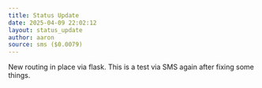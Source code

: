 ```yaml
---
title: Status Update
date: 2025-04-09 22:02:12 
layout: status_update
author: aaron
source: sms ($0.0079)
---
```

New routing in place via flask. This is a test via SMS again after fixing some things. 
